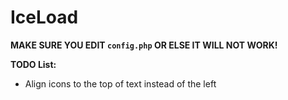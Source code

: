 # IceLoad

**MAKE SURE YOU EDIT `config.php` OR ELSE IT WILL NOT WORK!**

**TODO List:** 
- Align icons to the top of text instead of the left